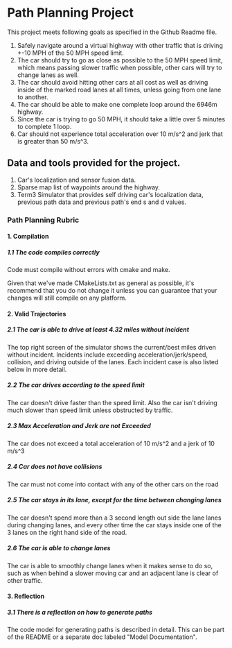 
# Path Planning Project

This project meets following goals as specified in the Github Readme file.

1. Safely navigate around a virtual highway with other traffic that is driving +-10 MPH of the 50 MPH speed limit. 
2. The car should try to go as close as possible to the 50 MPH speed limit, which means passing slower traffic when possible, other cars will try to change lanes as well.
3. The car should avoid hitting other cars at all cost as well as driving inside of the marked road lanes at all times, unless going from one lane to another. 
4. The car should be able to make one complete loop around the 6946m highway. 
5. Since the car is trying to go 50 MPH, it should take a little over 5 minutes to complete 1 loop. 
6. Car should not experience total acceleration over 10 m/s^2 and jerk that is greater than 50 m/s^3.

## Data and tools provided for the project.
1.  Car's localization and sensor fusion data.
2.  Sparse map list of waypoints around the highway.
3.  Term3 Simulator that provides self driving car's localization data, previous path data and previous path's end s and d values.

### Path Planning Rubric

#### 1. Compilation

##### 1.1 The code compiles correctly
Code must compile without errors with cmake and make.

Given that we've made CMakeLists.txt as general as possible, it's recommend that you do not change it unless you can guarantee that your changes will still compile on any platform.

#### 2. Valid Trajectories

##### 2.1 The car is able to drive at least 4.32 miles without incident
	
The top right screen of the simulator shows the current/best miles driven without incident. Incidents include exceeding acceleration/jerk/speed, collision, and driving outside of the lanes. Each incident case is also listed below in more detail.

##### 2.2 The car drives according to the speed limit
The car doesn't drive faster than the speed limit. Also the car isn't driving much slower than speed limit unless obstructed by traffic.

##### 2.3 Max Acceleration and Jerk are not Exceeded
The car does not exceed a total acceleration of 10 m/s^2 and a jerk of 10 m/s^3

##### 2.4 Car does not have collisions
The car must not come into contact with any of the other cars on the road

##### 2.5 The car stays in its lane, except for the time between changing lanes
The car doesn't spend more than a 3 second length out side the lane lanes during changing lanes, and every other time the car stays inside one of the 3 lanes on the right hand side of the road.

##### 2.6 The car is able to change lanes
The car is able to smoothly change lanes when it makes sense to do so, such as when behind a slower moving car and an adjacent lane is clear of other traffic.

#### 3. Reflection

##### 3.1 There is a reflection on how to generate paths
The code model for generating paths is described in detail. This can be part of the README or a separate doc labeled "Model Documentation".
